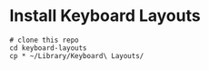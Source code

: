 # Install Keyboard Layouts

```
# clone this repo
cd keyboard-layouts
cp * ~/Library/Keyboard\ Layouts/
```
